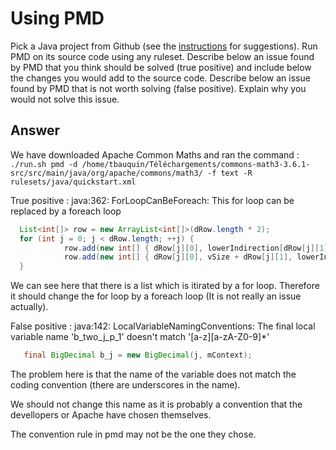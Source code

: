 # Using PMD

Pick a Java project from Github (see the [instructions](../sujet.md) for suggestions). Run PMD on its source code using any ruleset. Describe below an issue found by PMD that you think should be solved (true positive) and include below the changes you would add to the source code. Describe below an issue found by PMD that is not worth solving (false positive). Explain why you would not solve this issue.

## Answer

We have downloaded Apache Common Maths and ran the command : `./run.sh pmd -d /home/tbauquin/Téléchargements/commons-math3-3.6.1-src/src/main/java/org/apache/commons/math3/ -f text -R rulesets/java/quickstart.xml`


True positive : java:362:	ForLoopCanBeForeach:	This for loop can be replaced by a foreach loop
```java
  List<int[]> row = new ArrayList<int[]>(dRow.length * 2);
  for (int j = 0; j < dRow.length; ++j) {
            row.add(new int[] { dRow[j][0], lowerIndirection[dRow[j][1]], vSize + dRow[j][2] });
            row.add(new int[] { dRow[j][0], vSize + dRow[j][1], lowerIndirection[dRow[j][2]] });
  }
  ```
           
We can see here that there is a list which is itirated by a for loop. Therefore it should change the for loop by a foreach loop (It is not really an issue actually).

   
False positive : java:142:	LocalVariableNamingConventions:	The final local variable name 'b_two_j_p_1' doesn't match '[a-z][a-zA-Z0-9]*'

  ```java
     final BigDecimal b_j = new BigDecimal(j, mContext);
  ```
     
The problem here is that the name of the variable does not match the coding convention (there are underscores in the name).

We should not change this name as it is probably a convention that the devellopers or Apache have chosen themselves. 

The convention rule in pmd may not be the one they chose. 

